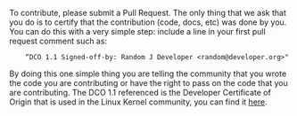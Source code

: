 To contribute, please submit a Pull Request. The only thing that we ask that you do 
is to certify that the contribution (code, docs, etc) was done by you. You can do this with 
a very simple step: include a line in your first pull request comment such as:

        “DCO 1.1 Signed-off-by: Random J Developer <random@developer.org>"

By doing this one simple thing you are telling the community that you wrote the code you are contributing or have the right to pass on the code that you are contributing. The DCO 1.1 referenced is the Developer Certificate of Origin that is used in the Linux Kernel community, you can find it [here](http://elinux.org/Developer_Certificate_Of_Origin "DCO 1.1").
